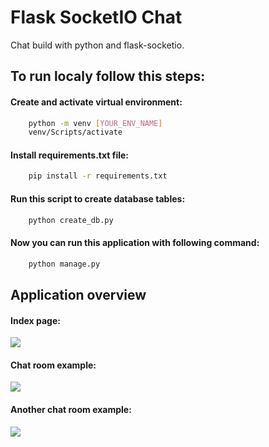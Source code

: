 # Flask SocketIO Chat

Chat build with python and flask-socketio.

## To run localy follow this steps:


#### Create and activate virtual environment:
```sh
	python -m venv [YOUR_ENV_NAME]
	venv/Scripts/activate
```

#### Install requirements.txt file:
```sh
	pip install -r requirements.txt
```

#### Run this script to create database tables:
```sh
    python create_db.py
```

#### Now you can run this application with following command:
```sh
    python manage.py
```

## Application overview
#### Index page:
![](https://drive.google.com/uc?export=view&id=1JZbMGi6XUTDmfmySkslTx6EG7FgRUzJE)

#### Chat room example:
![](https://drive.google.com/uc?export=view&id=1uEgxOZz_VtPm7fldahmks8ICluxt-uRL)

#### Another chat room example:
![](https://drive.google.com/uc?export=view&id=1F0pAVhCvH_yH6Vi_SSk2ckDGDnOVzoiP)

